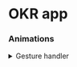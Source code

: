 # OKR app

### Animations

<details><summary>Gesture handler</summary>
   
https://github.com/koko57/okrapp/assets/28020445/9c0bb8ec-26d1-4f02-8620-15f2ff274e97

</details>
